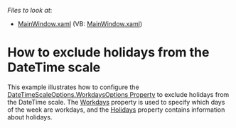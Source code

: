 <!-- default file list -->
*Files to look at*:

* [MainWindow.xaml](./CS/Workdays/MainWindow.xaml) (VB: [MainWindow.xaml](./VB/Workdays/MainWindow.xaml))
<!-- default file list end -->
# How to exclude holidays from the DateTime scale


<p>This example illustrates how to configure the <a href="https://documentation.devexpress.com/#WPF/DevExpressXpfChartsDateTimeScaleOptionsBase_WorkdaysOptionstopic">DateTimeScaleOptions.WorkdaysOptions Property</a> to exclude holidays from the DateTime scale. The <a href="https://documentation.devexpress.com/#WPF/DevExpressXpfChartsWorkdaysOptions_Workdaystopic">Workdays</a> property is used to specify which days of the week are workdays, and the <a href="https://documentation.devexpress.com/#WPF/DevExpressXpfChartsWorkdaysOptions_Holidaystopic">Holidays</a> property contains information about holidays.</p>

<br/>



